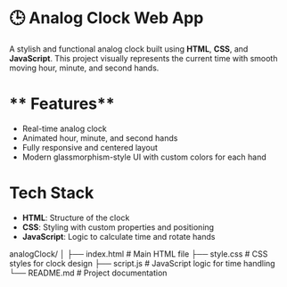 # 🕒 Analog Clock Web App

A stylish and functional analog clock built using **HTML**, **CSS**, and **JavaScript**. This project visually represents the current time with smooth moving hour, minute, and second hands.


# ** Features**

- Real-time analog clock
- Animated hour, minute, and second hands
- Fully responsive and centered layout
- Modern glassmorphism-style UI with custom colors for each hand

# **Tech Stack**

- **HTML**: Structure of the clock
- **CSS**: Styling with custom properties and positioning
- **JavaScript**: Logic to calculate time and rotate hands

analogClock/
│
├── index.html # Main HTML file
├── style.css # CSS styles for clock design
├── script.js # JavaScript logic for time handling
└── README.md # Project documentation
